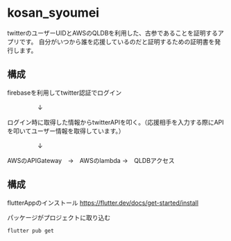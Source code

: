 # kosan_syoumei

twitterのユーザーUIDとAWSのQLDBを利用した、古参であることを証明するアプリです。
自分がいつから誰を応援しているのだと証明するための証明書を発行します。

## 構成

firebaseを利用してtwitter認証でログイン

　　　　　↓

ログイン時に取得した情報からtwitterAPIを叩く。（応援相手を入力する際にAPIを叩いてユーザー情報を取得しています。）

　　　　　↓

AWSのAPIGateway　→　AWSのlambda →　QLDBアクセス


## 構成
flutterAppのインストール
https://flutter.dev/docs/get-started/install

パッケージがプロジェクトに取り込む
```
flutter pub get
```
